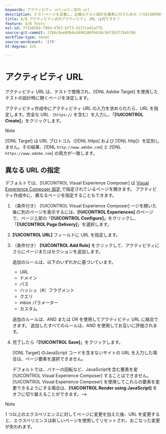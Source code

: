 ```yaml
---
keywords: アクティビティ url;url；別の url
description: テストページを定義し、正確なテスト設計を確実に行うための [!UICONTROL Activity URL] の設定方法を説明します。
title: A/B アクティビティ内のアクティビティ URL は何ですか？
feature: A/B Tests
exl-id: 7f1b8364-790d-4767-bff3-4217ced1a77b
source-git-commit: 2f86c9ee89b4e1698180f6b3dc9df393733eb780
workflow-type: tm+mt
source-wordcount: '279'
ht-degree: 32%

---
```


# アクティビティ URL

アクティビティ URL は、テストで使用され、[!DNL Adobe Target] を使用したテストの設計時に開くページを決定します。

アクティビティ作成中にアクティビティ URL の入力を求められたら、URL を指定します。完全な URL （`https://` を含む）を入力し、「**[!UICONTROL Create]**」をクリックします。

>[!NOTE]
>
>[!DNL Target] は URL プロトコル（[!DNL https] および [!DNL http]）を区別しません。その結果、[!DNL `http://www.adobe.com`] と [!DNL `https://www.adobe.com`] の両方が一致します。

## 異なる URL の指定

デフォルトでは、[!UICONTROL Visual Experience Composer] は [Visual Experience Composer 設定 ](/help/main/administrating-target/visual-experience-composer-set-up.md) で指定されているページを開きます。 アクティビティ作成中に、異なるページを指定することもできます。

1. （条件付き） [!UICONTROL Visual Experience Composer] ージを開いた後に別のページを表示するには、**[!UICONTROL Experiences]** のページで、ページ上部の「**[!UICONTROL Configure]**」をクリックし、「**[!UICONTROL Page Delivery]**」を選択します。

1. **[!UICONTROL URL]** フィールドに URL を指定します。

1. （条件付き） **[!UICONTROL Add Rule]** をクリックして、アクティビティにさらにページまたはセクションを追加します。

   追加のルールは、以下のいずれかに基づいています。

   * URL
   * ドメイン
   * パス
   * ハッシュ（#）フラグメント
   * クエリ
   * mbox パラメーター
   * カスタム

   追加のルールは、AND または OR を使用してアクティビティ URL に結合できます。 追加したすべてのルールは、AND を使用してお互いに評価されます。

1. 完了したら「**[!UICONTROL Save]**」をクリックします。

   [!DNL Target] のJavaScript コードを含まないサイトの URL を入力した場合は、ページ要素を選択できません。

   デフォルトでは、バナーの回転など、JavaScriptを含む要素を変 [!UICONTROL Visual Experience Composer] することはできません。 [!UICONTROL Visual Experience Composer] を使用してこれらの要素を変更できるようにする場合は、**[!UICONTROL Render using JavaScript]** をオフに切り替えることができます。—>

>[!NOTE]
>
>1 つ以上のエクスペリエンスに対してページに変更を加えた後、URL を変更すると、エクスペリエンスは新しいページを使用してリセットされ、おこなった変更が失われます。
